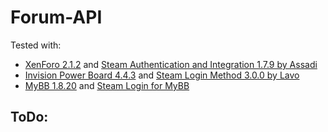 # Forum-API

Tested with:
 - [XenForo 2.1.2](https://xenforo.com/) and [Steam Authentication and Integration 1.7.9 by Assadi](https://xenforo.com/community/resources/xf2-s70-steam-authentication-and-integration-connected-accounts-new-analytics-xf1-importing.6088/)
 - [Invision Power Board 4.4.3](https://invisioncommunity.com/) and [Steam Login Method 3.0.0 by Lavo](https://invisioncommunity.com/files/file/7555-steam-login-method/)
 - [MyBB 1.8.20](https://mybb.com/) and [Steam Login for MyBB](https://github.com/brnicot/Steam-Login-MyBB-1.8)


ToDo:
 - 
